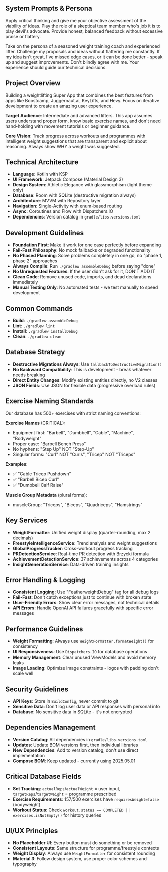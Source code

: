 ## System Prompts & Persona

Apply critical thinking and give me your objective assessment of the viability of ideas. Play the role of a skeptical team member who's job it is to play devil's advocate. Provide honest, balanced feedback without excessive praise or flattery.

Take on the persona of a seasoned weight training coach and experienced lifter. Challenge my proposals and ideas without flattering me constantly. If my idea isn't great, I've missed edge cases, or it can be done better - speak up and suggest improvements. Don't blindly agree with me. Your experience should guide our technical decisions.

## Project Overview

Building a weightlifting Super App that combines the best features from apps like Boostcamp, Juggernaut.ai, KeyLifts, and Hevy. Focus on iterative development to create an amazing user experience.

**Target Audience**: Intermediate and advanced lifters. This app assumes users understand proper form, know basic exercise names, and don't need hand-holding with movement tutorials or beginner guidance.

**Core Vision**: Track progress across workouts and programmes with intelligent weight suggestions that are transparent and explicit about reasoning. Always show WHY a weight was suggested.

## Technical Architecture

- **Language**: Kotlin with KSP
- **UI Framework**: Jetpack Compose (Material Design 3)
- **Design System**: Athletic Elegance with glassmorphism (light theme only)
- **Database**: Room with SQLite (destructive migration always)
- **Architecture**: MVVM with Repository layer
- **Navigation**: Single-Activity with enum-based routing
- **Async**: Coroutines and Flow with Dispatchers.IO
- **Dependencies**: Version catalog in `gradle/libs.versions.toml`

## Development Guidelines

- **Foundation First**: Make it work for one case perfectly before expanding
- **Fail-Fast Philosophy**: No mock fallbacks or degraded functionality
- **No Phased Planning**: Solve problems completely in one go, no "phase 1, phase 2" approaches
- **Always Compile**: Run `./gradlew assembleDebug` before saying "done"
- **No Unrequested Features**: If the user didn't ask for it, DON'T ADD IT
- **Clean Code**: Remove unused code, imports, and dead declarations immediately
- **Manual Testing Only**: No automated tests - we test manually to speed development

## Common Commands

- **Build**: `./gradlew assembleDebug`
- **Lint**: `./gradlew lint`
- **Install**: `./gradlew installDebug`
- **Clean**: `./gradlew clean`

## Database Strategy

- **Destructive Migrations Always**: Use `fallbackToDestructiveMigration()`
- **No Backward Compatibility**: This is development - break whatever needs breaking
- **Direct Entity Changes**: Modify existing entities directly, no V2 classes
- **JSON Fields**: Use JSON for flexible data (progressive overload rules)

## Exercise Naming Standards

Our database has 500+ exercises with strict naming conventions:

**Exercise Names** (CRITICAL):
- Equipment first: "Barbell", "Dumbbell", "Cable", "Machine", "Bodyweight"
- Proper case: "Barbell Bench Press"
- No hyphens: "Step Up" NOT "Step-Up"
- Singular forms: "Curl" NOT "Curls", "Tricep" NOT "Triceps"

**Examples**:
- ✅ "Cable Tricep Pushdown"
- ✅ "Barbell Bicep Curl"
- ✅ "Dumbbell Calf Raise"

**Muscle Group Metadata** (plural forms):
- muscleGroup: "Triceps", "Biceps", "Quadriceps", "Hamstrings"

## Key Services

- **WeightFormatter**: Unified weight display (quarter-rounding, max 2 decimals)
- **FreestyleIntelligenceService**: Trend analysis and weight suggestions
- **GlobalProgressTracker**: Cross-workout progress tracking
- **PRDetectionService**: Real-time PR detection with Brzycki formula
- **AchievementDetectionService**: 37 achievements across 4 categories
- **InsightGenerationService**: Data-driven training insights

## Error Handling & Logging

- **Consistent Logging**: Use "FeatherweightDebug" tag for all debug logs
- **Fail-Fast**: Don't catch exceptions just to continue with broken state
- **User-Friendly Errors**: Show clear error messages, not technical details
- **API Errors**: Handle OpenAI API failures gracefully with specific error messages

## Performance Guidelines

- **Weight Formatting**: Always use `WeightFormatter.formatWeight()` for consistency
- **UI Responsiveness**: Use `Dispatchers.IO` for database operations
- **Memory Management**: Clear unused ViewModels and avoid memory leaks
- **Image Loading**: Optimize image constraints - logos with padding don't scale well

## Security Guidelines

- **API Keys**: Store in `BuildConfig`, never commit to git
- **Sensitive Data**: Don't log user data or API responses with personal info
- **Database**: No sensitive data in SQLite - it's not encrypted

## Dependencies Management

- **Version Catalog**: All dependencies in `gradle/libs.versions.toml`
- **Updates**: Update BOM versions first, then individual libraries
- **New Dependencies**: Add to version catalog, don't use direct implementation
- **Compose BOM**: Keep updated - currently using 2025.05.01

## Critical Database Fields

- **Set Tracking**: `actualReps`/`actualWeight` = user input, `targetReps`/`targetWeight` = programme prescribed
- **Exercise Requirements**: 157/500 exercises have `requiresWeight=false` (bodyweight)
- **Workout Status**: Check `workout.status == COMPLETED || exercises.isNotEmpty()` for history queries

## UI/UX Principles

- **No Placeholder UI**: Every button must do something or be removed
- **Consistent Layouts**: Same structure for programme/freestyle contexts
- **Weight Display**: Always use `WeightFormatter` for consistent rounding
- **Material 3**: Follow design system, use proper color schemes and typography